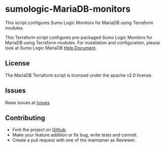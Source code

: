 # sumologic-MariaDB-monitors

This script configures Sumo Logic Monitors for MariaDB using Terraform modules.

This Terraform script configures pre-packaged Sumo Logic Monitors for MariaDB using Terraform modules.
For installation and configuration, please look at Sumo Logic MariaDB [Help Document](https://help.sumologic.com/07Sumo-Logic-Apps/12Databases/MySQL).
## License

The MariaDB Terraform script is licensed under the apache v2.0 license.

## Issues

Raise issues at [Issues](https://github.com/SumoLogic/terraform-sumologic-sumo-logic-monitor/issues)

## Contributing

* Fork the project on [Github](https://github.com/SumoLogic/terraform-sumologic-sumo-logic-monitor).
* Make your feature addition or fix bug, write tests and commit.
* Create a pull request with one of the maintainer as Reviewer.
